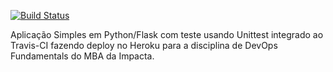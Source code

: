[![Build Status](https://app.travis-ci.com/travis-ci/travis-web.svg?branch=master)](https://app.travis-ci.com/travis-ci/travis-web)

Aplicação Simples em Python/Flask com teste usando Unittest integrado ao Travis-CI fazendo deploy no Heroku para a disciplina de DevOps Fundamentals do MBA da Impacta.
